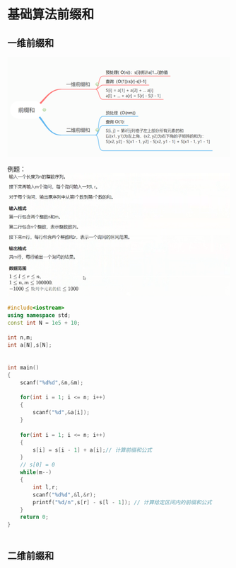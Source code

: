 # 基础算法前缀和

## 一维前缀和
![图 3](../../images/a163a496e651218b67d8a5ded0fe53ea59339ff4e5ff48d4647f97892e6df26a.png)  

例题：
![图 4](../../images/eb075179a738849c5c31db313db184fc656ce6dc916ed186bb7236b2317593b3.png)  

```cpp
#include<iostream>
using namespace std;
const int N = 1e5 + 10;

int n,m;
int a[N],s[N];


int main()
{
    scanf("%d%d",&n,&m);

    for(int i = 1; i <= n; i++)
    {
        scanf("%d",&a[i]);
    }

    for(int i = 1; i <= n; i++)
    {
        s[i] = s[i - 1] + a[i];// 计算前缀和公式
    }
    // s[0] = 0
    while(m--)
    {
        int l,r;
        scanf("%d%d",&l,&r);
        printf("%d/n",s[r] - s[l - 1]); // 计算给定区间内的前缀和公式
    }
    return 0;
}



```


## 二维前缀和



